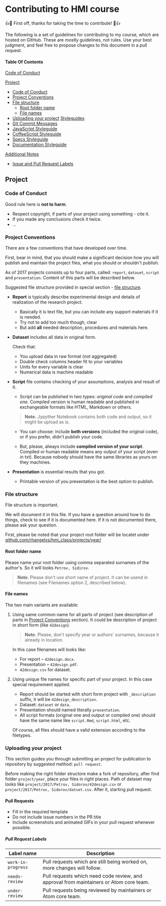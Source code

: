 # Contributing to HMI course
:+1::tada: First off, thanks for taking the time to contribute! :tada::+1:

The following is a set of guidelines for contributing to my course, which are hosted on GitHub. These are mostly guidelines, not rules. Use your best judgment, and feel free to propose changes to this document in a pull request.

#### Table Of Contents

[Code of Conduct](#code-of-conduct)

<!--[I don't want to read this whole thing, I just have a question!!!](#i-dont-want-to-read-this-whole-thing-i-just-have-a-question)-->

[Project](#project)
  * [Code of Conduct](#code-of-conduct)
  * [Project Conventions](#project-conventions)
  * [File structure](#file-structure)
    * [Root folder name](#root-folder-name)
    * [File names](#file-names)
  * [Uploading your project](#uploading-your-project)
[Styleguides](#styleguides)
  * [Git Commit Messages](#git-commit-messages)
  * [JavaScript Styleguide](#javascript-styleguide)
  * [CoffeeScript Styleguide](#coffeescript-styleguide)
  * [Specs Styleguide](#specs-styleguide)
  * [Documentation Styleguide](#documentation-styleguide)

[Additional Notes](#additional-notes)
  * [Issue and Pull Request Labels](#issue-and-pull-request-labels)


## Project

### Code of Conduct

Good rule here is **not to harm**.

* Respect copyright, if parts of your project using something - cite it.
* If you made any conclusions check it twice.
* ...

### Project Conventions

There are a few conventions that have developed over time.

First, bear in mind, that you should make a significant decision how you will publish and maintain the project files, what you should or shouldn't publish.

As of 2017 projects consists up to four parts, called: `report`, `dataset`, `script` and `presentation`.
Content of this parts will be described below.

Suggested file structure provided in special section - [file structure](#file-structure).

* **Report** is typically describe experimental design and details of realization of the research project.
	* Basically it is text file, but you can include any support materials if it is needed.
	* Try not to add too much though, clear
	* But add **all** needed description, procedures and materials here.
* **Dataset** includes all data in original form.

  Check that:
	* You upload data in raw format (not aggregated)
	* Double check columns header fit to your variables
	* Units for every variable is clear
	* Numerical data is machine readable
* **Script** file contains checking of your assumptions, analysis and result of it.
	* Script can be published in two types: *original code* and *compiled one*. Compiled version is human readable and published in exchangeable formats like HTML, Markdown or others.
	> **Note.** Jypyther Notebook contains both code and output, so it might be upload as is.

	* You can choose: include **both versions** (included the original code), or if you prefer, didn't publish your code.

	* But, please, always include **compiled version of your script**. Compiled or human readable means any output of your script (even in txt). Because nobody should have the same libraries as yours on they machines.

* **Presentation** is essential results that you got.
	* Printable version of you presentation is the best option to publish.

### File structure

File structure is important.

We will document it in this file. If you have a question around how to do things, check to see if it is documented here. If it is not documented there, please ask your question.

First, please be noted that your project root folder will be locatet under [github.com/rhangelxs/hmi_class/projects/year/](github.com/rhangelxs/hmi_class/projects/)

#### Root folder name

Please name your root folder using comma separated surnames of the author's. So it will looks `Petrov, Sidirov`.

> **Note**. Please don't use short name of project. It can be usend in filenames (see Filenames option 2, described below).

#### File names

The two main variants are available:

1. Using same common name for all parts of project (see description of parts in [Project Conventions](#project-conventions) section). It could be description of project in short form (like `42design`).

   > **Note.** Please, don't specify year or authors' surnames, because it already in location.

   In this case filenames will looks like:

   * For report – `42design.docx`.
   * Presentation – `42design.pdf`.
   * `42design.csv` for dataset.

2. Using unique file names for specific part of your project. In this case special requirement applied.

   * Report should be started with short form project with `_description` suffix, it will be `42design_description`.
   * Dataset: `dataset` or `data`.
   * Presentation should named literally `presentation`.
   * All script formats (original one and output or compiled one) should have the same name like  `script.Rmd`, `script.html`, etc.

   Of course, all files should have a valid extension according to the filetypes.

### Uploading your project

This section guides you through submitting an project for publication to repository by suggested method: `pull request`.

Before making the right folder structore make a fork of repository, after find folder `project/year`, place your files in right places. Path of dataset may looks like `project/2017/Petrov, Sidorov/42design.csv` or `project/2017/Petrov, Sidorov/datset.csv`. After it, starting pull request.

#### Pull Requests

* Fill in the required template
* Do not include issue numbers in the PR title
* Include screenshots and animated GIFs in your pull request whenever possible.

##### Pull Request Labels

|     Label name     |                                       Description                                        |
| ------------------ | ---------------------------------------------------------------------------------------- |
| `work-in-progress` | Pull requests which are still being worked on, more changes will follow.                 |
| `needs-review`     | Pull requests which need code review, and approval from maintainers or Atom core team.   |
| `under-review`     | Pull requests being reviewed by maintainers or Atom core team.                           |
